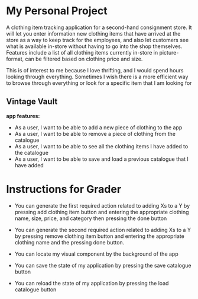 # My Personal Project 

A clothing item tracking application for a second-hand consignment store. It will let you enter information new clothing 
items that have arrived at the store as a way to keep track for the employees, and also let customers see what is 
available in-store without having to go into the shop themselves. Features include a list of all clothing items currently
in-store in picture-format, can be filtered based on clothing price and size.  

This is of interest to me because I love thrifting, and I would spend hours looking through everything.
Sometimes I wish there is a more efficient way to browse through everything or look for a specific item that I am 
looking for 


## Vintage Vault

**app features:**
- As a user, I want to be able to add a new piece of clothing to the app
- As a user, I want to be able to remove a piece of clothing from the catalogue
- As a user, I want to be able to see all the clothing items I have added to the catalogue 
- As a user, I want to be able to save and load a previous catalogue that I have added


# Instructions for Grader
- You can generate the first required action related to adding Xs to a Y by pressing add clothing item button
    and entering the appropriate clothing name, size, price, and category then pressing the done button 

- You can generate the second required action related to adding Xs to a Y by pressing remove clothing item button
    and entering the appropriate clothing name and the pressing done button. 

- You can locate my visual component by the background of the app 

- You can save the state of my application by pressing the save catalogue button 
- You can reload the state of my application by pressing the load catalogue button 



 